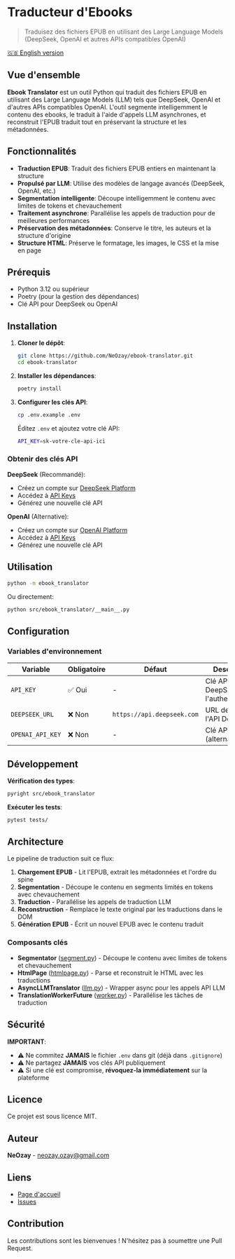 # Traducteur d'Ebooks

> Traduisez des fichiers EPUB en utilisant des Large Language Models (DeepSeek, OpenAI et autres APIs compatibles OpenAI)

[🇬🇧 English version](README.md)

## Vue d'ensemble

**Ebook Translator** est un outil Python qui traduit des fichiers EPUB en utilisant des Large Language Models (LLM) tels que DeepSeek, OpenAI et d'autres APIs compatibles OpenAI. L'outil segmente intelligemment le contenu des ebooks, le traduit à l'aide d'appels LLM asynchrones, et reconstruit l'EPUB traduit tout en préservant la structure et les métadonnées.

## Fonctionnalités

- **Traduction EPUB**: Traduit des fichiers EPUB entiers en maintenant la structure
- **Propulsé par LLM**: Utilise des modèles de langage avancés (DeepSeek, OpenAI, etc.)
- **Segmentation intelligente**: Découpe intelligemment le contenu avec limites de tokens et chevauchement
- **Traitement asynchrone**: Parallélise les appels de traduction pour de meilleures performances
- **Préservation des métadonnées**: Conserve le titre, les auteurs et la structure d'origine
- **Structure HTML**: Préserve le formatage, les images, le CSS et la mise en page

## Prérequis

- Python 3.12 ou supérieur
- Poetry (pour la gestion des dépendances)
- Clé API pour DeepSeek ou OpenAI

## Installation

1. **Cloner le dépôt**:
   ```bash
   git clone https://github.com/NeOzay/ebook-translator.git
   cd ebook-translator
   ```

2. **Installer les dépendances**:
   ```bash
   poetry install
   ```

3. **Configurer les clés API**:
   ```bash
   cp .env.example .env
   ```

   Éditez `.env` et ajoutez votre clé API:
   ```bash
   API_KEY=sk-votre-cle-api-ici
   ```

### Obtenir des clés API

**DeepSeek** (Recommandé):
- Créez un compte sur [DeepSeek Platform](https://platform.deepseek.com)
- Accédez à [API Keys](https://platform.deepseek.com/api_keys)
- Générez une nouvelle clé API

**OpenAI** (Alternative):
- Créez un compte sur [OpenAI Platform](https://platform.openai.com)
- Accédez à [API Keys](https://platform.openai.com/api-keys)
- Générez une nouvelle clé API

## Utilisation

```bash
python -m ebook_translator
```

Ou directement:
```bash
python src/ebook_translator/__main__.py
```

## Configuration

### Variables d'environnement

| Variable | Obligatoire | Défaut | Description |
|----------|-------------|--------|-------------|
| `API_KEY` | ✅ Oui | - | Clé API DeepSeek pour l'authentification |
| `DEEPSEEK_URL` | ❌ Non | `https://api.deepseek.com` | URL de base de l'API DeepSeek |
| `OPENAI_API_KEY` | ❌ Non | - | Clé API OpenAI (alternative) |

## Développement

**Vérification des types**:
```bash
pyright src/ebook_translator
```

**Exécuter les tests**:
```bash
pytest tests/
```

## Architecture

Le pipeline de traduction suit ce flux:

1. **Chargement EPUB** - Lit l'EPUB, extrait les métadonnées et l'ordre du spine
2. **Segmentation** - Découpe le contenu en segments limités en tokens avec chevauchement
3. **Traduction** - Parallélise les appels de traduction LLM
4. **Reconstruction** - Remplace le texte original par les traductions dans le DOM
5. **Génération EPUB** - Écrit un nouvel EPUB avec le contenu traduit

### Composants clés

- **Segmentator** ([segment.py](src/ebook_translator/segment.py)) - Découpe le contenu avec limites de tokens et chevauchement
- **HtmlPage** ([htmlpage.py](src/ebook_translator/htmlpage.py)) - Parse et reconstruit le HTML avec les traductions
- **AsyncLLMTranslator** ([llm.py](src/ebook_translator/llm.py)) - Wrapper async pour les appels API LLM
- **TranslationWorkerFuture** ([worker.py](src/ebook_translator/worker.py)) - Parallélise les tâches de traduction

## Sécurité

**IMPORTANT**:
- ⚠️ Ne commitez **JAMAIS** le fichier `.env` dans git (déjà dans `.gitignore`)
- ⚠️ Ne partagez **JAMAIS** vos clés API publiquement
- ⚠️ Si une clé est compromise, **révoquez-la immédiatement** sur la plateforme

## Licence

Ce projet est sous licence MIT.

## Auteur

**NeOzay** - [neozay.ozay@gmail.com](mailto:neozay.ozay@gmail.com)

## Liens

- [Page d'accueil](https://github.com/NeOzay/ebook-translator)
- [Issues](https://github.com/NeOzay/ebook-translator/issues)

## Contribution

Les contributions sont les bienvenues ! N'hésitez pas à soumettre une Pull Request.
